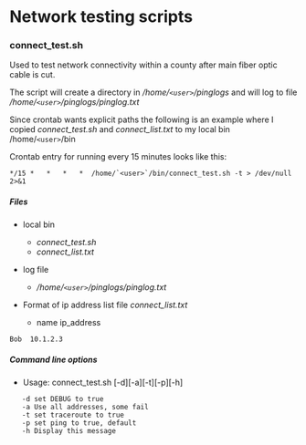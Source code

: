 # Network testing scripts

### connect_test.sh

Used to test network connectivity within a county after main fiber
optic cable is cut.

The script will create a directory in _/home/`<user>`/pinglogs_ and will
log to file _/home/`<user>`/pinglogs/pinglog.txt_

Since crontab wants explicit paths the following is an example where I copied
_connect_test.sh_ and _connect_list.txt_ to my local bin /home/`<user>`/bin

Crontab entry for running every 15 minutes looks like this:
```
*/15 *   *   *   *  /home/`<user>`/bin/connect_test.sh -t > /dev/null 2>&1
```

##### Files

* local bin
  * _connect_test.sh_
  * _connect_list.txt_

* log file
  * _/home/`<user>`/pinglogs/pinglog.txt_

* Format of ip address list file _connect_list.txt_
  * name ip_address
```
Bob  10.1.2.3
```

##### Command line options

* Usage: connect_test.sh [-d][-a][-t][-p][-h]
```
   -d set DEBUG to true
   -a Use all addresses, some fail
   -t set traceroute to true
   -p set ping to true, default
   -h Display this message
```

